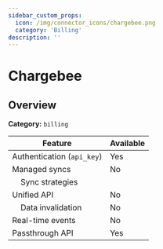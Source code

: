 ```yaml
---
sidebar_custom_props:
  icon: /img/connector_icons/chargebee.png
  category: 'Billing'
description: ''
---
```


# Chargebee

## Overview

**Category:** `billing`

| Feature                              | Available |
| ------------------------------------ | --------- |
| Authentication (`api_key`)           | Yes       |
| Managed syncs                        | No        |
| &nbsp;&nbsp;&nbsp; Sync strategies   |           |
| Unified API                          | No        |
| &nbsp;&nbsp;&nbsp; Data invalidation | No        |
| Real-time events                     | No        |
| Passthrough API                      | Yes       |
